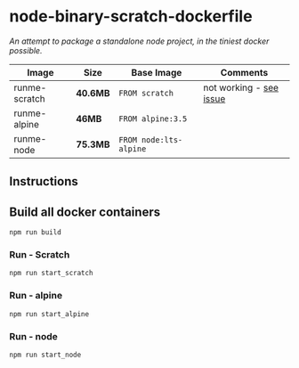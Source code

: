 # node-binary-scratch-dockerfile

_An attempt to package a standalone node project, in the tiniest docker possible._

Image | Size | Base Image | Comments
------------ | ------------ | ------------ | ------------ 
runme-scratch | **40.6MB** | `FROM scratch` | not working - [see issue](https://github.com/zeit/pkg/issues/555#issuecomment-542520344)
runme-alpine | **46MB** | `FROM alpine:3.5` | 
runme-node | **75.3MB** | `FROM node:lts-alpine` | 

## Instructions

## Build all docker containers

```
npm run build
```

### Run - Scratch

```
npm run start_scratch
```

### Run - alpine

```
npm run start_alpine
```

### Run - node

```
npm run start_node
```
